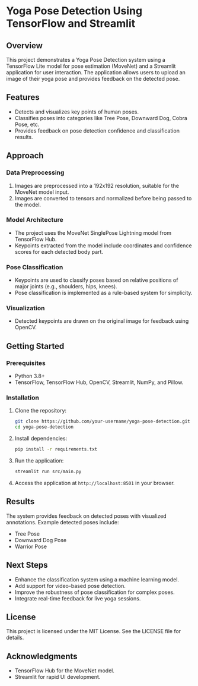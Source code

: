 # Yoga Pose Detection Using TensorFlow and Streamlit

## Overview
This project demonstrates a Yoga Pose Detection system using a TensorFlow Lite model for pose estimation (MoveNet) and a Streamlit application for user interaction. The application allows users to upload an image of their yoga pose and provides feedback on the detected pose.

## Features
- Detects and visualizes key points of human poses.
- Classifies poses into categories like Tree Pose, Downward Dog, Cobra Pose, etc.
- Provides feedback on pose detection confidence and classification results.

## Approach
### Data Preprocessing
1. Images are preprocessed into a 192x192 resolution, suitable for the MoveNet model input.
2. Images are converted to tensors and normalized before being passed to the model.

### Model Architecture
- The project uses the MoveNet SinglePose Lightning model from TensorFlow Hub.
- Keypoints extracted from the model include coordinates and confidence scores for each detected body part.

### Pose Classification
- Keypoints are used to classify poses based on relative positions of major joints (e.g., shoulders, hips, knees).
- Pose classification is implemented as a rule-based system for simplicity.

### Visualization
- Detected keypoints are drawn on the original image for feedback using OpenCV.

## Getting Started
### Prerequisites
- Python 3.8+
- TensorFlow, TensorFlow Hub, OpenCV, Streamlit, NumPy, and Pillow.

### Installation
1. Clone the repository:
    ```bash
    git clone https://github.com/your-username/yoga-pose-detection.git
    cd yoga-pose-detection
    ```

2. Install dependencies:
    ```bash
    pip install -r requirements.txt
    ```

3. Run the application:
    ```bash
    streamlit run src/main.py
    ```

4. Access the application at `http://localhost:8501` in your browser.

## Results
The system provides feedback on detected poses with visualized annotations. Example detected poses include:
- Tree Pose
- Downward Dog Pose
- Warrior Pose

## Next Steps
- Enhance the classification system using a machine learning model.
- Add support for video-based pose detection.
- Improve the robustness of pose classification for complex poses.
- Integrate real-time feedback for live yoga sessions.

## License
This project is licensed under the MIT License. See the LICENSE file for details.

## Acknowledgments
- TensorFlow Hub for the MoveNet model.
- Streamlit for rapid UI development.
